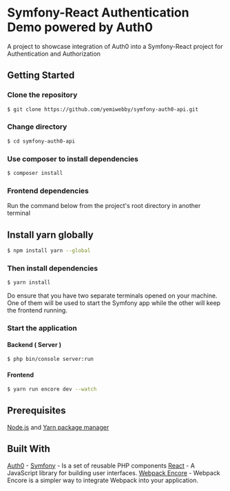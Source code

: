 # Symfony-React Authentication Demo powered by Auth0

A project to showcase integration of Auth0 into a Symfony-React project for Authentication and Authorization


## Getting Started

### Clone the repository
```bash
$ git clone https://github.com/yemiwebby/symfony-auth0-api.git
```

### Change directory
```bash
$ cd symfony-auth0-api
```

### Use composer to install dependencies

```bash
$ composer install
```

### Frontend dependencies

Run the command below from the project's root directory in another terminal

## Install yarn globally

```bash
$ npm install yarn --global
```
### Then install dependencies

```bash
$ yarn install
```

Do ensure that you have two separate terminals opened on your machine. One of them will be used to start the Symfony app while the other will keep the frontend running.

### Start the application

#### Backend ( Server )
```bash
$ php bin/console server:run
```


#### Frontend
```bash
$ yarn run encore dev --watch
```

## Prerequisites
 [Node.js](https://nodejs.org/en/) and [Yarn package manager](https://yarnpkg.com/lang/en/docs/install/#mac-stable)

## Built With

[Auth0]() - 
[Symfony](https://symfony.com/) - Is a set of reusable PHP components
[React](https://reactjs.org/) - A JavaScript library for building user interfaces.
[Webpack Encore](https://github.com/symfony/webpack-encore) - Webpack Encore is a simpler way to integrate Webpack into your application.
